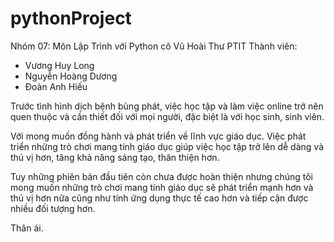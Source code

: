 # pythonProject

Nhóm 07: Môn Lập Trình với Python cô Vũ Hoài Thư PTIT
Thành viên:
- Vương Huy Long
- Nguyễn Hoàng Dương
- Đoàn Anh Hiếu

Trước tình hình dịch bệnh bùng phát, việc học tập và làm việc online 
trở nên quen thuộc và cần thiết đối với mọi người, đặc biệt là với học sinh, sinh viên.

Với mong muốn đồng hành và phát triển về lĩnh vực giáo dục. 
Việc phát triển những trò chơi mang tính giáo dục giúp việc học tập 
trở lên dễ dàng và thú vị hơn, tăng khả năng sáng tạo, thân thiện hơn.

Tuy những phiên bản đầu tiên còn chưa được hoàn thiện nhưng chúng tôi mong muốn 
những trò chơi mang tính giáo dục sẽ phát triển mạnh hơn và thú vị hơn nữa cũng như 
tính ứng dụng thực tế cao hơn và tiếp cận được nhiều đối tượng hơn.

Thân ái.
